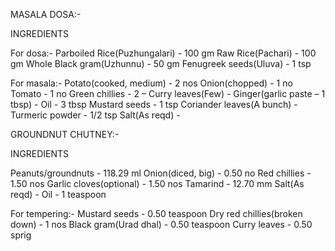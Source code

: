 MASALA DOSA:-

INGREDIENTS

For dosa:-
Parboiled Rice(Puzhungalari) - 100 gm
Raw Rice(Pachari) - 100 gm
Whole Black gram(Uzhunnu) - 50 gm
Fenugreek seeds(Uluva) - 1 tsp

For masala:-
Potato(cooked, medium) - 2 nos
Onion(chopped) - 1 no
Tomato - 1 no
Green chillies - 2 –
Curry leaves(Few) -
Ginger(garlic paste – 1 tbsp) -
Oil - 3 tbsp
Mustard seeds - 1 tsp
Coriander leaves(A bunch) -
Turmeric powder - 1/2 tsp
Salt(As reqd) -


GROUNDNUT CHUTNEY:-

INGREDIENTS

Peanuts/groundnuts - 118.29 ml
Onion(diced, big) - 0.50 no
Red chillies - 1.50 nos
Garlic cloves(optional) - 1.50 nos
Tamarind - 12.70 mm
Salt(As reqd) -
Oil - 1 teaspoon

For tempering:-
Mustard seeds - 0.50 teaspoon
Dry red chillies(broken down) - 1 nos
Black gram(Urad dhal) - 0.50 teaspoon
Curry leaves - 0.50 sprig